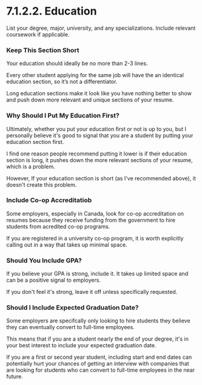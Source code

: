 # 7.1.2.2. Education

List your degree, major, university, and any specializations. Include relevant coursework if applicable.

### Keep This Section Short

Your education should ideally be no more than 2-3 lines.

Every other student applying for the same job will have the an identical education section, so it’s not a differentiator.

Long education sections make it look like you have nothing better to show and push down more relevant and unique sections of your resume.

### Why Should I Put My Education First?

Ultimately, whether you put your education first or not is up to you, but I personally believe it's good to signal that you are a student by putting your education section first.

I find one reason people recommend putting it lower is if their education section is long, it pushes down the more relevant sections of your resume, which is a problem.

However, If your education section is short (as I've recommended above), it doesn't create this problem.

### Include Co-op Accreditatiob

Some employers, especially in Canada, look for co-op accreditation on resumes because they receive funding from the government to hire students from acredited co-op programs.

If you are registered in a university co-op program, it is worth explicitly calling out in a way that takes up minimal space.

### Should You Include GPA?

If you believe your GPA is strong, include it. It takes up limited space and can be a positive signal to employers.

If you don't feel it's strong, leave it off unless specifically requested.

### Should I Include Expected Graduation Date?

Some employers are specifcally only looking to hire students they believe they can eventually convert to full-time employees.

This means that if you are a student nearly the end of your degree, it's in your best interest to include your expected graduation date.

If you are a first or second year student, including start and end dates can potentially hurt your chances of getting an interview with companies that are looking for students who can convert to full-time employees in the near future.
